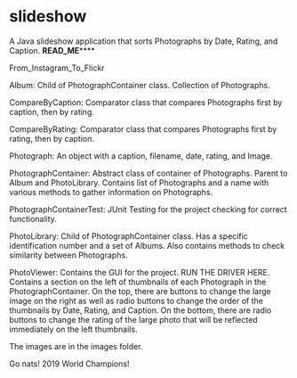 # slideshow
A Java slideshow application that sorts Photographs by Date, Rating, and Caption.
 ********READ_ME************

From_Instagram_To_Flickr

Album: Child of PhotographContainer class. Collection of Photographs.

CompareByCaption: Comparator class that compares Photographs first by caption,
then by rating.

CompareByRating: Comparator class that compares Photographs first by rating,
then by caption.

Photograph: An object with a caption, filename, date, rating, and Image.

PhotographContainer: Abstract class of container of Photographs. Parent to 
Album and PhotoLibrary. Contains list of Photographs and a name with various
methods to gather information on Photographs.

PhotographContainerTest: JUnit Testing for the project checking for correct
functionality.

PhotoLibrary: Child of PhotographContainer class. Has a specific identification
number and a set of Albums. Also contains methods to check similarity between
Photographs.

PhotoViewer: Contains the GUI for the project. RUN THE DRIVER HERE. Contains
a section on the left of thumbnails of each Photograph in the PhotographContainer.
On the top, there are buttons to change the large image on the right as well
as radio buttons to change the order of the thumbnails by Date, Rating, and
Caption. On the bottom, there are radio buttons to change the rating of the 
large photo that will be reflected immediately on the left thumbnails.

The images are in the images folder.

Go nats! 2019 World Champions!
